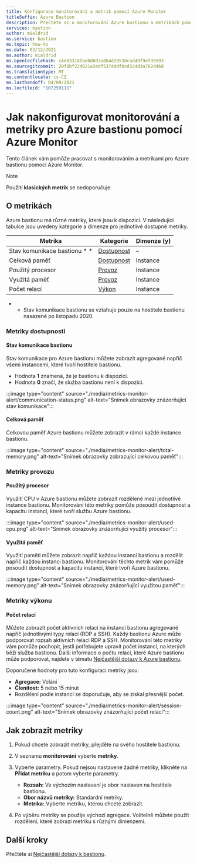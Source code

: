 ```yaml
---
title: Konfigurace monitorování a metrik pomocí Azure Monitor
titleSuffix: Azure Bastion
description: Přečtěte si o monitorování Azure bastionu a metrikách pomocí Azure Monitor, řešení pro metriky, výstrahy a diagnostické protokoly v Azure.
services: bastion
author: mialdrid
ms.service: bastion
ms.topic: how-to
ms.date: 03/12/2021
ms.author: mialdrid
ms.openlocfilehash: c4e03318fae8d8d3a8b4d29538cad49f9ef39593
ms.sourcegitcommit: 20f8bf22d621a34df5374ddf0cd324d3a762d46d
ms.translationtype: MT
ms.contentlocale: cs-CZ
ms.lasthandoff: 04/09/2021
ms.locfileid: "107259111"
---
```

# <a name="how-to-configure-monitoring-and-metrics-for-azure-bastion-using-azure-monitor"></a>Jak nakonfigurovat monitorování a metriky pro Azure bastionu pomocí Azure Monitor

Tento článek vám pomůže pracovat s monitorováním a metrikami pro Azure bastionu pomocí Azure Monitor.

>[!NOTE]
>Použití **klasických metrik** se nedoporučuje.
>

## <a name="about-metrics"></a>O metrikách

Azure bastionu má různé metriky, které jsou k dispozici. V následující tabulce jsou uvedeny kategorie a dimenze pro jednotlivé dostupné metriky.

|**Metrika**|**Kategorie**|**Dimenze (y)**|
| --- | --- | --- |
|Stav komunikace bastionu * *|[Dostupnost](#availability)|–|
|Celková paměť|[Dostupnost](#availability)|Instance|
|Použitý procesor|[Provoz](#traffic)|Instance
|Využitá paměť|[Provoz](#traffic)|Instance
|Počet relací|[Výkon](#performance)|Instance|

* * Stav komunikace bastionu se vztahuje pouze na hostitele bastionu nasazené po listopadu 2020.

### <a name="availability-metrics"></a><a name="availability"></a>Metriky dostupnosti

#### <a name="bastion-communication-status"></a><a name="communication-status"></a>Stav komunikace bastionu

Stav komunikace pro Azure bastionu můžete zobrazit agregované napříč všemi instancemi, které tvoří hostitele bastionu.

* Hodnota **1** znamená, že je bastionu k dispozici.
* Hodnota **0** značí, že služba bastionu není k dispozici.

:::image type="content" source="./media/metrics-monitor-alert/communication-status.png" alt-text="Snímek obrazovky znázorňující stav komunikace":::

#### <a name="total-memory"></a><a name="total-memory"></a>Celková paměť

Celkovou paměť Azure bastionu můžete zobrazit v rámci každé instance bastionu.

:::image type="content" source="./media/metrics-monitor-alert/total-memory.png" alt-text="Snímek obrazovky zobrazující celkovou paměť":::

### <a name="traffic-metrics"></a><a name="traffic"></a>Metriky provozu

#### <a name="used-cpu"></a><a name="used-cpu"></a>Použitý procesor

Využití CPU v Azure bastionu můžete zobrazit rozdělené mezi jednotlivé instance bastionu. Monitorování této metriky pomůže posoudit dostupnost a kapacitu instancí, které tvoří službu Azure bastionu.

:::image type="content" source="./media/metrics-monitor-alert/used-cpu.png" alt-text="Snímek obrazovky znázorňující využitý procesor":::

#### <a name="used-memory"></a><a name="used-memory"></a>Využitá paměť

Využití paměti můžete zobrazit napříč každou instancí bastionu a rozdělit napříč každou instanci bastionu. Monitorování těchto metrik vám pomůže posoudit dostupnost a kapacitu instancí, které tvoří Azure bastionu.

:::image type="content" source="./media/metrics-monitor-alert/used-memory.png" alt-text="Snímek obrazovky znázorňující využitou paměť":::

### <a name="performance-metrics"></a><a name="performance"></a>Metriky výkonu

#### <a name="session-count"></a>Počet relací

Můžete zobrazit počet aktivních relací na instanci bastionu agregované napříč jednotlivými typy relací (RDP a SSH). Každý bastionu Azure může podporovat rozsah aktivních relací RDP a SSH. Monitorování této metriky vám pomůže pochopit, jestli potřebujete upravit počet instancí, na kterých běží služba bastionu. Další informace o počtu relací, které Azure bastionu může podporovat, najdete v tématu [Nejčastější dotazy k Azure bastionu](bastion-faq.md).

Doporučené hodnoty pro tuto konfiguraci metriky jsou:

* **Agregace:** Volání
* **Členitost:** 5 nebo 15 minut
* Rozdělení podle instancí se doporučuje, aby se získal přesnější počet.

:::image type="content" source="./media/metrics-monitor-alert/session-count.png" alt-text="Snímek obrazovky znázorňující počet relací":::

## <a name="how-to-view-metrics"></a><a name="metrics"></a>Jak zobrazit metriky

1. Pokud chcete zobrazit metriky, přejděte na svého hostitele bastionu.
1. V seznamu **monitorování** vyberte **metriky**.
1. Vyberte parametry. Pokud nejsou nastavené žádné metriky, klikněte na **Přidat metriku** a potom vyberte parametry.

   * **Rozsah:** Ve výchozím nastavení je obor nastaven na hostitele bastionu.
   * **Obor názvů metriky:** Standardní metriky.
   * **Metrika:** Vyberte metriku, kterou chcete zobrazit.

1. Po výběru metriky se použije výchozí agregace. Volitelně můžete použít rozdělení, které zobrazí metriku s různými dimenzemi.

## <a name="next-steps"></a>Další kroky

Přečtěte si [Nejčastější dotazy k bastionu](bastion-faq.md).
  
